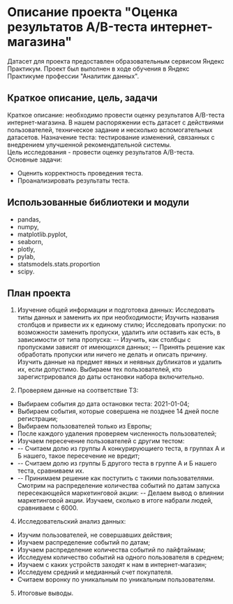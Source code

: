 # Описание проекта "Оценка результатов A/B-теста интернет-магазина"
Датасет для проекта предоставлен образовательным сервисом Яндекс Практикум. Проект был выполнен в ходе обучения в Яндекс Практикуме профессии "Аналитик данных". 
## Краткое описание, цель, задачи
Краткое описание: необходимо провести оценку результатов A/B-теста интернет-магазина. В нашем распоряжении есть датасет с действиями пользователей, техническое задание и несколько вспомогательных датасетов. Назначение теста: тестирование изменений, связанных с внедрением улучшенной рекомендательной системы.\
Цель исследования - провести оценку результатов A/B-теста.\
Основные задачи:
- Оценить корректность проведения теста.
- Проанализировать результаты теста.
## Использованные библиотеки и модули
- pandas,
- numpy,
- matplotlib.pyplot,
- seaborn,
- plotly,
- pylab,
- statsmodels.stats.proportion
- scipy.
## План проекта
1) Изучение общей информации и подготовка данных:
Исследовать типы данных и заменить их при необходимости;
Изучить названия столбцов и привести их к единому стилю;
Исследовать пропуски: по возможности заменить пропуски, удалить или оставить как есть, в зависимости от типа пропуска: -- Изучить, как столбцы с пропусками зависят от имеющихся данных;
-- Принять решение как обработать пропуски или ничего не делать и описать причину.
Изучить данные на предмет явных и неявных дубликатов и удалить их, если допустимо.
Выбираем тех пользователей, кто зарегистрировался до даты остановки набора включительно.

2) Проверяем данные на соответствие ТЗ:
- Выбираем события до дата остановки теста: 2021-01-04;
- Выбираем события, которые совершена не позднее 14 дней после регистрации;
- Выбираем пользователей только из Европы;
- После каждого удаления проверяем численность пользователей;
- Изучаем пересечение пользователей с другим тестом:
- -- Считаем долю из группы А конкурирующиего теста, в группах А и Б нашего, такое пересечение не вредит;
- -- Считаем долю из группы Б другого теста в группе А и Б нашего теста, сравниваем их.
- -- Принимаем решение как поступить с такими пользователями.
Смотрим на распределение количества событий по датам запуска пересекающейся маркетинговой акции: -- Делаем вывод о влиянии маркетинговой акции.
Изучаем, сколько в итоге набрали людей, сравниваем с 6000.

4) Исследовательский анализ данных:
- Изучим пользователей, не совершавших действия;
- Изучаем распределение событий по датам;
- Изучаем распределение количества событий по лайфтаймам;
- Исследуем количество событий на одного пользователя в среднем;
- Изучаем с каких устройств заходят к нам в интернет-магазин;
- Исследуем средний и медианный счет покупателя.
- Считаем воронку по уникальным по уникальным пользователям.

5) Итоговые выводы.
